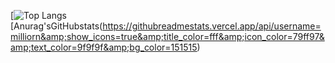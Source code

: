 [![Top Langs](https://github-readme-stats.vercel.app/api/top-langs/?username=milliorn&langs_count=10&layout=compact)
[Anurag'sGitHubstats(https://githubreadmestats.vercel.app/api/username=milliorn&amp;show_icons=true&amp;title_color=fff&amp;icon_color=79ff97&amp;text_color=9f9f9f&amp;bg_color=151515)
